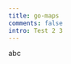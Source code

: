 ```yaml
---
title: go-maps
comments: false
intro: Test 2 3
---
```

abc
<script src="http://d3js.org/d3.v3.js"></script>

<div id=my_div></div>
<script src="{% asset_path render_map.js %}"></script>
<script src="{% asset_path freq_maps.js %}"></script>
<script>
plot_freq_map(compute_freq_map(fmaps, [1600,2000]), "my_div");
</script>

